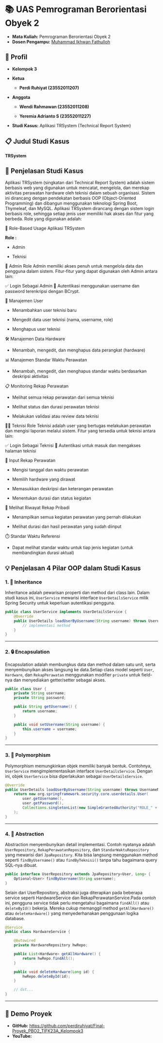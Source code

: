 # 📚 UAS Pemrograman Berorientasi Obyek 2

- **Mata Kuliah:** Pemrograman Berorientasi Obyek 2  
- **Dosen Pengampu:** [Muhammad Ikhwan Fathulloh](https://github.com/Muhammad-Ikhwan-Fathulloh)

## 👤 Profil
- **Kelompok 3**
- **Ketua**
  
  - **Perdi Ruhiyat (23552011207)**
- **Anggota**
  
   - **Wendi Rahmawan (23552011208)**
  
   - **Yeremia Adrianto S (23552011227)**
  
- **Studi Kasus:** Aplikasi TRSystem (Technical Report System)

## 📋 Judul Studi Kasus

**TRSystem**

## 🧾 Penjelasan Studi Kasus

Aplikasi TRSystem (singkatan dari Technical Report System) adalah sistem berbasis web yang digunakan untuk mencatat, mengelola, dan merekap aktivitas perawatan hardware oleh teknisi dalam sebuah organisasi. Sistem ini dirancang dengan pendekatan berbasis OOP (Object-Oriented Programming) dan dibangun menggunakan teknologi Spring Boot, Thymeleaf, dan MySQL. Aplikasi TRSystem dirancang dengan sistem login berbasis role, sehingga setiap jenis user memiliki hak akses dan fitur yang berbeda. Role yang digunakan adalah:


🎯 Role-Based Usage Aplikasi TRSystem

**Role :**

- Admin

- Teknisi
  

👑 Admin Role
    Admin memiliki akses penuh untuk mengelola data dan pengguna dalam sistem. Fitur-fitur yang dapat digunakan oleh Admin antara lain:

✅ Login Sebagai Admin
🔐 Autentikasi menggunakan username dan password terenkripsi dengan BCrypt.

👥 Manajemen User

  - Menambahkan user teknisi baru

  - Mengedit data user teknisi (nama, username, role)

  - Menghapus user teknisi

🛠️ Manajemen Data Hardware

  - Menambah, mengedit, dan menghapus data perangkat (hardware)

📊 Manajemen Standar Waktu Perawatan

  - Menambah, mengedit, dan menghapus standar waktu berdasarkan deskripsi aktivitas

📋 Monitoring Rekap Perawatan

  - Melihat semua rekap perawatan dari semua teknisi

  - Melihat status dan durasi perawatan teknisi

  - Melakukan validasi atau review data teknisi

🧑‍🔧 Teknisi Role
    Teknisi adalah user yang bertugas melakukan perawatan dan mengisi laporan melalui sistem. Fitur yang tersedia untuk teknisi antara lain:

✅ Login Sebagai Teknisi
🔐 Autentikasi untuk masuk dan mengakses halaman teknisi

📝 Input Rekap Perawatan

  - Mengisi tanggal dan waktu perawatan

  - Memilih hardware yang dirawat

  - Memasukkan deskripsi dan keterangan perawatan
  
  - Menentukan durasi dan status kegiatan

📜 Melihat Riwayat Rekap Pribadi

  - Menampilkan semua kegiatan perawatan yang pernah dilakukan

  - Melihat durasi dan hasil perawatan yang sudah diinput

⏱️ Standar Waktu Referensi

  - Dapat melihat standar waktu untuk tiap jenis kegiatan (untuk membandingkan durasi aktual)


## 💡 Penjelasan 4 Pilar OOP dalam Studi Kasus

### 1. 🧬 Inheritance

Inheritance adalah pewarisan properti dan method dari class lain. Dalam studi kasus ini, `UserService` mewarisi interface `UserDetailsService` milik Spring Security untuk keperluan autentikasi pengguna.

```java
public class UserService implements UserDetailsService {
    @Override
    public UserDetails loadUserByUsername(String username) throws UsernameNotFoundException {
        // implementasi method
    }
}
```

---

### 2. 🔒 Encapsulation

Encapsulation adalah membungkus data dan method dalam satu unit, serta menyembunyikan akses langsung ke data.Setiap class model seperti `User`, `Hardware`, dan `RekapPerawatan` menggunakan modifier `private` untuk field-nya dan menyediakan getter/setter sebagai akses.
```java
public class User {
    private String username;
    private String password;

    public String getUsername() {
        return username;
    }

    public void setUsername(String username) {
        this.username = username;
    }
}
```

---

### 3. 🔁 Polymorphism

Polymorphism memungkinkan objek memiliki banyak bentuk. Contohnya, `UserService` mengimplementasikan interface `UserDetailsService`. Dengan ini, objek `UserService` bisa diperlakukan sebagai `UserDetailsService`.

```java
@Override
public UserDetails loadUserByUsername(String username) throws UsernameNotFoundException {
    return new org.springframework.security.core.userdetails.User(
        user.getUsername(),
        user.getPassword(),
        Collections.singletonList(new SimpleGrantedAuthority("ROLE_" + user.getRole()))
    );
}
```

---

### 4. 🧩 Abstraction

Abstraction menyembunyikan detail implementasi. Contoh nyatanya adalah `UserRepository`, `RekapPerawatanRepository`, dan `StandarWaktuRepository` yang mewarisi dari `JpaRepository`. Kita bisa langsung menggunakan method seperti `findByUsername()` atau `findByTeknisi()` tanpa tahu bagaimana query SQL-nya dibuat.

```java
public interface UserRepository extends JpaRepository<User, Long> {
    Optional<User> findByUsername(String username);
}
```

Selain dari UserRepository, abstraksi juga diterapkan pada beberapa service seperti HardwareService dan RekapPerawatanService.Pada contoh ini, pengguna service tidak perlu mengetahui bagaimana `findAll()` atau `deleteById()` bekerja. Mereka cukup memanggil method `getAllHardware()` atau `deleteHardware()` yang menyederhanakan penggunaan logika database.
```java
@Service
public class HardwareService {

    @Autowired
    private HardwareRepository hwRepo;

    public List<Hardware> getAllHardware() {
        return hwRepo.findAll();
    }

    public void deleteHardware(Long id) {
        hwRepo.deleteById(id);
    }

    // dst...
}

```

---



## 🎥 Demo Proyek

<ul>
  <li><strong>GitHub:</strong> <a href="https:github.com/perdiruhiyat/Final-Proyek_PBO2_TIFK23A_Kelompok3">https://github.com/perdiruhiyat/Final-Proyek_PBO2_TIFK23A_Kelompok3</a></li>
  <li><strong>YouTube:</strong> 
</ul>
